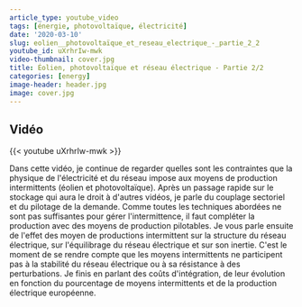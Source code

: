 ```yaml
---
article_type: youtube_video
tags: [énergie, photovoltaïque, électricité]
date: '2020-03-10'
slug: eolien__photovoltaïque_et_reseau_electrique_-_partie_2_2
youtube_id: uXrhrIw-mwk
video-thumbnail: cover.jpg
title: Éolien, photovoltaïque et réseau électrique - Partie 2/2
categories: [energy]
image-header: header.jpg
image: cover.jpg
---
```


## Vidéo

{{< youtube uXrhrIw-mwk >}}

Dans cette vidéo, je continue de regarder quelles sont les contraintes que la physique de l'électricité et du réseau impose aux moyens de production intermittents (éolien et photovoltaïque). Après un passage rapide sur le stockage qui aura le droit à d'autres vidéos, je parle du couplage sectoriel et du pilotage de la demande. Comme toutes les techniques abordées ne sont pas suffisantes pour gérer l'intermittence, il faut compléter la production avec des moyens de production pilotables.
Je vous parle ensuite de l'effet des moyen de productions intermittent sur la structure du réseau électrique, sur l'équilibrage du réseau électrique et sur son inertie. C'est le moment de se rendre compte que les moyens intermittents ne participent pas à la stabilité du réseau électrique ou à sa résistance à des perturbations. Je finis en parlant des coûts d'intégration, de leur évolution en fonction du pourcentage de moyens intermittents et de la production électrique européenne.
